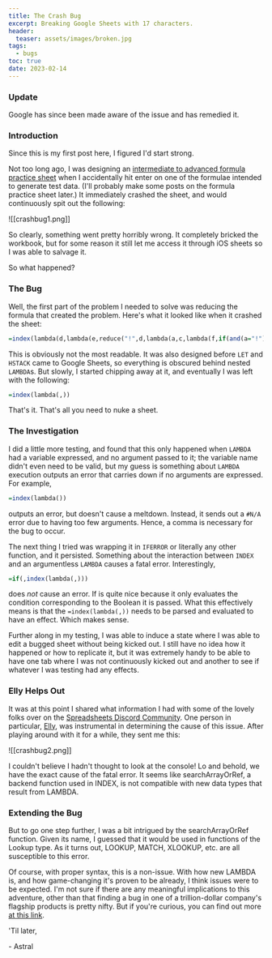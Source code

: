 ```yaml
---
title: The Crash Bug
excerpt: Breaking Google Sheets with 17 characters.
header:
  teaser: assets/images/broken.jpg
tags:
  - bugs
toc: true
date: 2023-02-14
---
```

### Update

Google has since been made aware of the issue and has remedied it.

### Introduction

Since this is my first post here, I figured I'd start strong.

Not too long ago, I was designing an [intermediate to advanced formula practice sheet](https://docs.google.com/spreadsheets/d/1RZVTUJj_qzugq_WCd7rMjmjzKtUM72Jb5x0RGFAVNnk/edit#gid=890374412) when I accidentally hit enter on one of the formulae intended to generate test data. (I'll probably make some posts on the formula practice sheet later.) It immediately crashed the sheet, and would continuously spit out the following:

![[crashbug1.png]]

So clearly, something went pretty horribly wrong. It completely bricked the workbook, but for some reason it still let me access it through iOS sheets so I was able to salvage it.

So what happened?

### The Bug

Well, the first part of the problem I needed to solve was reducing the formula that created the problem. Here's what it looked like when it crashed the sheet:

```haskell
=index(lambda(d,lambda(e,reduce("!",d,lambda(a,c,lambda(f,if(and(a="!"),f,{a,f}))(flatten(filter(query(d,"where Col1 is not null offset 1",),index(d,1,)=c))))))(reduce("!",sequence(12)+1,lambda(a,c,lambda(y,if(and(a="!"),y,{a,y}))({text(date(,c,),"mmmm"),d;query(map(sequence(20),lambda(x,lambda(y,z,{"Item "&randbetween(1,30),y,y*z,z})(randbetween(1,10),randbetween(5,10)))),"select 2/0,Col1,Col2,Col3,Col4,1/0label 1/0'',2/0''",)}))))({"SKU","Quantity","Total Price","Average Price",""})))
```

This is obviously not the most readable. It was also designed before `LET` and `HSTACK` came to Google Sheets, so everything is obscured behind nested `LAMBDA`s. But slowly, I started chipping away at it, and eventually I was left with the following:

```haskell
=index(lambda(,))
```

That's it. That's all you need to nuke a sheet.

### The Investigation

I did a little more testing, and found that this only happened when `LAMBDA` had a variable expressed, and no argument passed to it; the variable name didn't even need to be valid, but my guess is something about `LAMBDA` execution outputs an error that carries down if no arguments are expressed. For example,

```haskell
=index(lambda())
```

outputs an error, but doesn't cause a meltdown. Instead, it sends out a `#N/A` error due to having too few arguments. Hence, a comma is necessary for the bug to occur.

The next thing I tried was wrapping it in `IFERROR` or literally any other function, and it persisted. Something about the interaction between `INDEX` and an argumentless `LAMBDA` causes a fatal error. Interestingly,

```haskell
=if(,index(lambda(,)))
```

does *not* cause an error. If is quite nice because it only evaluates the condition corresponding to the Boolean it is passed. What this effectively means is that the `=index(lambda(,))` needs to be parsed and evaluated to have an effect. Which makes sense.

Further along in my testing, I was able to induce a state where I was able to edit a bugged sheet without being kicked out. I still have no idea how it happened or how to replicate it, but it was extremely handy to be able to have one tab where I was not continuously kicked out and another to see if whatever I was testing had any effects.

### Elly Helps Out

It was at this point I shared what information I had with some of the lovely folks over on the [Spreadsheets Discord Community](https://discord.gg/M9GKpPd). One person in particular, [Elly](https://www.reddit.com/user/Keipaws), was instrumental in determining the cause of this issue. After playing around with it for a while, they sent me this:

![[crashbug2.png]]

I couldn't believe I hadn't thought to look at the console! Lo and behold, we have the exact cause of the fatal error. It seems like searchArrayOrRef, a backend function used in INDEX, is not compatible with new data types that result from LAMBDA.

### Extending the Bug

But to go one step further, I was a bit intrigued by the searchArrayOrRef function. Given its name, I guessed that it would be used in functions of the Lookup type. As it turns out, LOOKUP, MATCH, XLOOKUP, etc. are all susceptible to this error.

Of course, with proper syntax, this is a non-issue. With how new LAMBDA is, and how game-changing it's proven to be already, I think issues were to be expected. I'm not sure if there are any meaningful implications to this adventure, other than that finding a bug in one of a trillion-dollar company's flagship products is pretty nifty. But if you're curious, you can find out more [at this link](https://docs.google.com/spreadsheets/d/1dH_diVwMm8XMVUP1bxFhForIc0my_X2_2oDLbJGUBPo/edit#gid=0).

'Til later,

\- Astral
